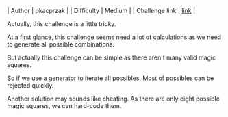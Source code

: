 
| Author | pkacprzak |
| Difficulty | Medium |
| Challenge link | [link](https://www.hackerrank.com/challenges/magic-square-forming/problem) |

 
Actually, this challenge is a little tricky.

At a first glance, this challenge seems need a lot of calculations 
as we need to generate all possible combinations.

But actually this challenge can be simple as there aren't many valid magic squares.

So if we use a generator to iterate all possibles. Most of possibles can be rejected quickly.

Another solution may sounds like cheating. As there are only eight possible magic squares, 
we can hard-code them.
    
